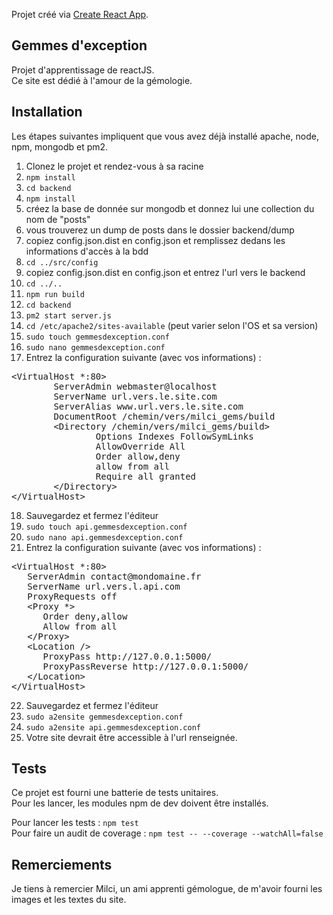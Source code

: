 Projet créé via [Create React App](https://github.com/facebook/create-react-app).

## Gemmes d'exception

Projet d'apprentissage de reactJS.<br>
Ce site est dédié à l'amour de la gémologie.

## Installation

Les étapes suivantes impliquent que vous avez déjà installé apache, node, npm, mongodb et pm2.

1. Clonez le projet et rendez-vous à sa racine
2. `npm install`
3. `cd backend`
4. `npm install`
5. créez la base de donnée sur mongodb et donnez lui une collection du nom de "posts"
6. vous trouverez un dump de posts dans le dossier backend/dump
7. copiez config.json.dist en config.json et remplissez dedans les informations d'accès à la bdd
8. `cd ../src/config`
9. copiez config.json.dist en config.json et entrez l'url vers le backend
10. `cd ../..`
11. `npm run build`
12. `cd backend`
13. `pm2 start server.js`
14. `cd /etc/apache2/sites-available` (peut varier selon l'OS et sa version)
15. `sudo touch gemmesdexception.conf`
16. `sudo nano gemmesdexception.conf`
17. Entrez la configuration suivante (avec vos informations) :
<pre>
&lt;VirtualHost *:80&gt;
        ServerAdmin webmaster@localhost
        ServerName url.vers.le.site.com
        ServerAlias www.url.vers.le.site.com
        DocumentRoot /chemin/vers/milci_gems/build
        &lt;Directory /chemin/vers/milci_gems/build&gt;
                Options Indexes FollowSymLinks
                AllowOverride All
                Order allow,deny
                allow from all
                Require all granted
        &lt;/Directory&gt;
&lt;/VirtualHost&gt;
</pre>
18. Sauvegardez et fermez l'éditeur
19. `sudo touch api.gemmesdexception.conf`
20. `sudo nano api.gemmesdexception.conf`
21. Entrez la configuration suivante (avec vos informations) :
<pre>
&lt;VirtualHost *:80&gt;
   ServerAdmin contact@mondomaine.fr
   ServerName url.vers.l.api.com
   ProxyRequests off
   &lt;Proxy *&gt;
      Order deny,allow
      Allow from all
   &lt;/Proxy&gt;
   &lt;Location /&gt;
      ProxyPass http://127.0.0.1:5000/
      ProxyPassReverse http://127.0.0.1:5000/
   &lt;/Location&gt;
&lt;/VirtualHost&gt;
</pre>
22. Sauvegardez et fermez l'éditeur
23. `sudo a2ensite gemmesdexception.conf`
24. `sudo a2ensite api.gemmesdexception.conf`
25. Votre site devrait être accessible à l'url renseignée.

## Tests

Ce projet est fourni une batterie de tests unitaires.<br>
Pour les lancer, les modules npm de dev doivent être installés.

Pour lancer les tests : `npm test`<br>
Pour faire un audit de coverage : `npm test -- --coverage --watchAll=false`

## Remerciements

Je tiens à remercier Milci, un ami apprenti gémologue, de m'avoir fourni les images et les textes du site.
